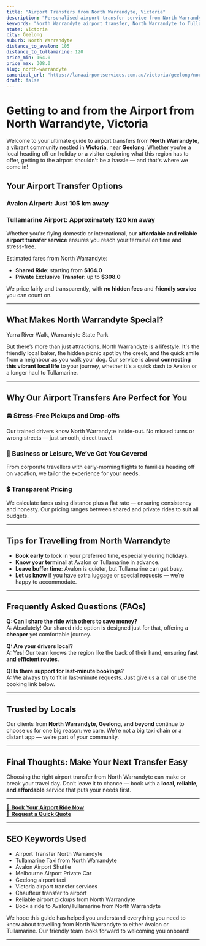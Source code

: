 ```yaml
---
title: "Airport Transfers from North Warrandyte, Victoria"
description: "Personalised airport transfer service from North Warrandyte to Avalon and Tullamarine airports. Enjoy a smooth, affordable ride with us!"
keywords: "North Warrandyte airport transfer, North Warrandyte to Tullamarine, North Warrandyte to Avalon, airport taxi North Warrandyte, private airport transfer North Warrandyte, shared ride North Warrandyte, North Warrandyte transfers, airport shuttle North Warrandyte, book North Warrandyte airport taxi, affordable North Warrandyte airport transfer, North Warrandyte airport transfer service, airport transfer Geelong, airport transfer Melbourne, Melbourne airport taxi, airport transfers Victoria, Tullamarine airport shuttle, Avalon airport transfers, Melbourne private transfer, airport transport services Melbourne"
state: Victoria
city: Geelong
suburb: North Warrandyte
distance_to_avalon: 105
distance_to_tullamarine: 120
price_min: 164.0
price_max: 308.0
slug: north-warrandyte
canonical_url: "https://laraairportservices.com.au/victoria/geelong/north-warrandyte/"
draft: false
---
```


# Getting to and from the Airport from North Warrandyte, Victoria

Welcome to your ultimate guide to airport transfers from **North Warrandyte**, a vibrant community nestled in **Victoria**, near **Geelong**. Whether you're a local heading off on holiday or a visitor exploring what this region has to offer, getting to the airport shouldn't be a hassle — and that's where we come in!

## Your Airport Transfer Options

### Avalon Airport: Just 105 km away  
### Tullamarine Airport: Approximately 120 km away

Whether you're flying domestic or international, our **affordable and reliable airport transfer service** ensures you reach your terminal on time and stress-free.

Estimated fares from North Warrandyte:
- **Shared Ride**: starting from **$164.0**
- **Private Exclusive Transfer**: up to **$308.0**

We price fairly and transparently, with **no hidden fees** and **friendly service** you can count on.

---

## What Makes North Warrandyte Special?

Yarra River Walk, Warrandyte State Park

But there’s more than just attractions. North Warrandyte is a lifestyle. It's the friendly local baker, the hidden picnic spot by the creek, and the quick smile from a neighbour as you walk your dog. Our service is about **connecting this vibrant local life** to your journey, whether it's a quick dash to Avalon or a longer haul to Tullamarine.

---

## Why Our Airport Transfers Are Perfect for You

### 🚘 Stress-Free Pickups and Drop-offs
Our trained drivers know North Warrandyte inside-out. No missed turns or wrong streets — just smooth, direct travel.

### 💼 Business or Leisure, We’ve Got You Covered
From corporate travellers with early-morning flights to families heading off on vacation, we tailor the experience for your needs.

### 💲 Transparent Pricing
We calculate fares using distance plus a flat rate — ensuring consistency and honesty. Our pricing ranges between shared and private rides to suit all budgets.

---

## Tips for Travelling from North Warrandyte

- **Book early** to lock in your preferred time, especially during holidays.
- **Know your terminal** at Avalon or Tullamarine in advance.
- **Leave buffer time**: Avalon is quieter, but Tullamarine can get busy.
- **Let us know** if you have extra luggage or special requests — we’re happy to accommodate.

---

## Frequently Asked Questions (FAQs)

**Q: Can I share the ride with others to save money?**  
A: Absolutely! Our shared ride option is designed just for that, offering a **cheaper** yet comfortable journey.

**Q: Are your drivers local?**  
A: Yes! Our team knows the region like the back of their hand, ensuring **fast and efficient routes**.

**Q: Is there support for last-minute bookings?**  
A: We always try to fit in last-minute requests. Just give us a call or use the booking link below.

---

## Trusted by Locals

Our clients from **North Warrandyte, Geelong, and beyond** continue to choose us for one big reason: we care. We’re not a big taxi chain or a distant app — we’re part of your community.

---

## Final Thoughts: Make Your Next Transfer Easy

Choosing the right airport transfer from North Warrandyte can make or break your travel day. Don’t leave it to chance — book with a **local, reliable, and affordable** service that puts your needs first.

---

[📅 **Book Your Airport Ride Now**](https://laraairportservices.square.site/s/appointments)  
[📧 **Request a Quick Quote**](https://laraairportservices.square.site/contact-us)

---

## SEO Keywords Used
- Airport Transfer North Warrandyte
- Tullamarine Taxi from North Warrandyte
- Avalon Airport Shuttle
- Melbourne Airport Private Car
- Geelong airport taxi
- Victoria airport transfer services
- Chauffeur transfer to airport
- Reliable airport pickups from North Warrandyte
- Book a ride to Avalon/Tullamarine from North Warrandyte

We hope this guide has helped you understand everything you need to know about travelling from North Warrandyte to either Avalon or Tullamarine. Our friendly team looks forward to welcoming you onboard!

---
